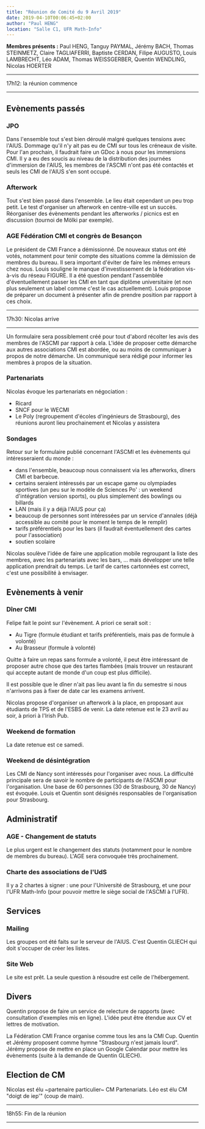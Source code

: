 ```yaml
---
title: "Réunion de Comité du 9 Avril 2019"
date: 2019-04-10T00:06:45+02:00
author: "Paul HENG"
location: "Salle C1, UFR Math-Info"
---
```

**Membres présents :** Paul HENG, Tanguy PAYMAL, Jérémy BACH, Thomas STEINMETZ,
Claire TAGLIAFERRI, Baptiste CERDAN, Filipe AUGUSTO, Louis LAMBRECHT, Léo ADAM,
Thomas WEISSGERBER, Quentin WENDLING, Nicolas HOERTER

***
17h12: la réunion commence
***

## Evènements passés

### JPO

Dans l'ensemble tout s'est bien déroulé malgré quelques tensions avec l'AIUS. Dommage qu'il n'y ait pas eu de CMI sur tous les créneaux de visite.
Pour l'an prochain, il faudrait faire un GDoc à nous pour les immersions CMI. Il y a eu des soucis au niveau de la distribution des journées d'immersion de l'AIUS, les membres de l'ASCMI n'ont pas été contactés et seuls les CMI de l'AIUS s'en sont occupé.

### Afterwork

Tout s'est bien passé dans l'ensemble. Le lieu était cependant un peu trop petit. Le test d'organiser un afterwork en centre-ville est un succès.
Réorganiser des évènements pendant les afterworks / picnics est en discussion (tournoi de Mölki par exemple).


### AGE Fédération CMI et congrès de Besançon

Le président de CMI France a démissionné. De nouveaux status ont été votés, notamment pour tenir compte des situations comme la démission de membres du bureau. Il sera important d'éviter de faire les mêmes erreurs chez nous. Louis souligne le manque d'investissement de la fédération vis-à-vis du réseau FIGURE. Il a été question pendant l'assemblée d'éventuellement passer les CMI en tant que diplôme universitaire (et non plus seulement un label comme c'est le cas actuellement). Louis propose de préparer un document à présenter afin de prendre position par rapport à ces choix.

***
17h30: Nicolas arrive
***

Un formulaire sera possiblement créé pour tout d'abord récolter les avis des membres de l'ASCMI par rapport à cela. L'idée de proposer cette démarche aux autres associations CMI est abordée, ou au moins de communiquer à propos de notre démarche.
Un communiqué sera rédigé pour informer les membres à propos de la situation.


### Partenariats

Nicolas évoque les partenariats en négociation :

* Ricard
* SNCF pour le WECMI
* Le Poly (regroupement d'écoles d'ingénieurs de Strasbourg), des réunions auront lieu prochainement et Nicolas y assistera

### Sondages

Retour sur le formulaire publié concernant l'ASCMI et les évènements qui intéresseraient du monde :

* dans l'ensemble, beaucoup nous connaissent via les afterworks, dîners CMI et barbecue.
* certains seraient intéressés par un escape game ou olympiades sportives (un peu sur le modèle de Sciences Po' : un weekend d'intégration version sports), ou plus simplement des bowlings ou billards
* LAN (mais il y a déjà l'AIUS pour ça)
* beaucoup de personnes sont intéressées par un service d'annales (déjà accessible au comité pour le moment le temps de le remplir)
* tarifs préférentiels pour les bars (il faudrait éventuellement des cartes pour l'association)
* soutien scolaire

Nicolas soulève l'idée de faire une application mobile regroupant la liste des membres, avec les partenariats avec les bars, ... mais développer une telle application prendrait du temps. Le tarif de cartes cartonnées est correct, c'est une possibilité à envisager.

## Evènements à venir

### Dîner CMI

Felipe fait le point sur l'évènement. A priori ce serait soit :

* Au Tigre (formule étudiant et tarifs préférentiels, mais pas de formule à volonté)
* Au Brasseur (formule à volonté)

Quitte à faire un repas sans formule a volonté, il peut être intéressant de proposer autre chose que des tartes flambées (mais trouver un restaurant qui accepte autant de monde d'un coup est plus difficile).

Il est possible que le dîner n'ait pas lieu avant la fin du semestre si nous n'arrivons pas à fixer de date car les examens arrivent.

Nicolas propose d'organiser un afterwork à la place, en proposant aux étudiants de TPS et de l'ESBS de venir.
La date retenue est le 23 avril au soir, à priori à l'Irish Pub.

### Weekend de formation

La date retenue est ce samedi.

### Weekend de désintégration

Les CMI de Nancy sont intéressés pour l'organiser avec nous. La difficulté principale sera de savoir le nombre de participants de l'ASCMI pour l'organisation. Une base de 60 personnes (30 de Strasbourg, 30 de Nancy) est évoquée. Louis et Quentin sont désignés responsables de l'organisation pour Strasbourg.

## Administratif

### AGE - Changement de statuts

Le plus urgent est le changement des statuts (notamment pour le nombre de membres du bureau). L'AGE sera convoquée très prochainement.

### Charte des associations de l'UdS

Il y a 2 chartes à signer : une pour l'Université de Strasbourg, et une pour l'UFR Math-Info (pour pouvoir mettre le siège social de l'ASCMI à l'UFR).

## Services

### Mailing

Les groupes ont été faits sur le serveur de l'AIUS. C'est Quentin GLIECH qui doit s'occuper de créer les listes.

### Site Web

Le site est prêt. La seule question à résoudre est celle de l'hébergement.

## Divers

Quentin propose de faire un service de relecture de rapports (avec consultation d'exemples mis en ligne). L'idée peut être étendue aux CV et lettres de motivation.

La Fédération CMI France organise comme tous les ans la CMI Cup. Quentin et Jérémy proposent comme hymne "Strasbourg n'est jamais lourd".
Jérémy propose de mettre en place un Google Calendar pour mettre les évènements (suite à la demande de Quentin GLIECH).

## Election de CM

Nicolas est élu ~partenaire particulier~ CM Partenariats. Léo est élu CM "doigt de iep'" (coup de main).

***
18h55: Fin de la réunion
***

